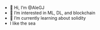 - 👋 Hi, I’m @AleGJ
- 👀 I’m interested in ML, DL, and blockchain
- 🌱 I’m currently learning about solidity
- I like the sea

<!---
AleGJ/AleGJ is a ✨ special ✨ repository because its `README.md` (this file) appears on your GitHub profile.
You can click the Preview link to take a look at your changes.
--->
